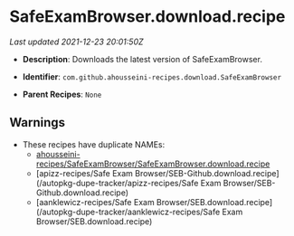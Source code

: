 # SafeExamBrowser.download.recipe

_Last updated 2021-12-23 20:01:50Z_

- **Description**: Downloads the latest version of SafeExamBrowser.

- **Identifier**: `com.github.ahousseini-recipes.download.SafeExamBrowser`

- **Parent Recipes**: `None`


## Warnings

- These recipes have duplicate NAMEs:
    - [ahousseini-recipes/SafeExamBrowser/SafeExamBrowser.download.recipe](/autopkg-dupe-tracker/ahousseini-recipes/SafeExamBrowser/SafeExamBrowser.download.recipe)
    - [apizz-recipes/Safe Exam Browser/SEB-Github.download.recipe](/autopkg-dupe-tracker/apizz-recipes/Safe Exam Browser/SEB-Github.download.recipe)
    - [aanklewicz-recipes/Safe Exam Browser/SEB.download.recipe](/autopkg-dupe-tracker/aanklewicz-recipes/Safe Exam Browser/SEB.download.recipe)